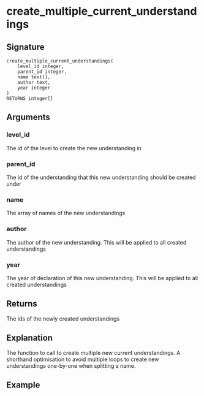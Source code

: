 # create_multiple_current_understandings

## Signature
    create_multiple_current_understandings(
        level_id integer,
        parent_id integer,
        name text[],
        author text,
        year integer
    )
    RETURNS integer[]

## Arguments

### level_id
The id of the level to create the new understanding in

### parent_id
The id of the understanding that this new understanding should be created under

### name
The array of names of the new understandings

### author
The author of the new understanding. This will be applied to all created understandings

### year
The year of declaration of this new understanding. This will be applied to all created understandings

## Returns
The ids of the newly created understandings

## Explanation
The function to call to create multiple new current understandings. A shorthand optimisation to avoid multiple loops to create new understandings one-by-one when splitting a name.

## Example